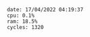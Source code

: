 

                date: 17/04/2022 04:19:37
                cpu: 0.1%
                ram: 18.5%
                cycles: 1320

                         